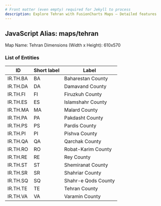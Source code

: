 ```yaml
---
# Front matter (even empty) required for Jekyll to process
description: Explore Tehran with FusionCharts Maps – Detailed features for seamless integration. Try now & enhance your data visualization today! 
---
```


## JavaScript Alias: maps/tehran

Map Name: Tehran
Dimensions (Width x Height): 610x570





### List of Entities

ID | Short label | Label
---|---|---|
IR.TH.BA|BA|Baharestan County
IR.TH.DA|DA|Damavand County
IR.TH.FI|FI|Firuzkuh County
IR.TH.ES|ES|Islamshahr County
IR.TH.MA|MA|Malard County
IR.TH.PA|PA|Pakdasht County
IR.TH.PS|PS|Pardis County
IR.TH.PI|PI|Pishva County
IR.TH.QA|QA|Qarchak County
IR.TH.RO|RO|Robat-Karim County
IR.TH.RE|RE|Rey County
IR.TH.ST|ST|Shemiranat County
IR.TH.SR|SR|Shahriar County
IR.TH.SQ|SQ|Shahr-e Qods County
IR.TH.TE|TE|Tehran County
IR.TH.VA|VA|Varamin County